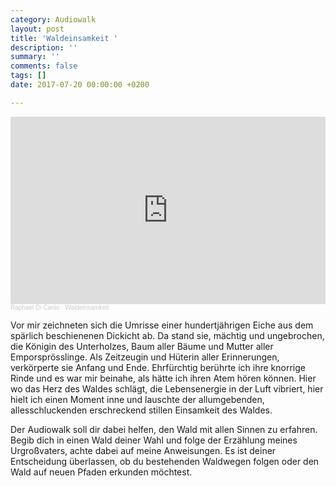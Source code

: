 ```yaml
---
category: Audiowalk
layout: post
title: 'Waldeinsamkeit '
description: ''
summary: ''
comments: false
tags: []
date: 2017-07-20 00:00:00 +0200

---
```

<iframe width="100%" height="300" scrolling="no" frameborder="no" allow="autoplay" src="https://w.soundcloud.com/player/?url=https%3A//api.soundcloud.com/tracks/937529008&color=%23ff7a00&auto_play=false&hide_related=false&show_comments=true&show_user=true&show_reposts=false&show_teaser=true&visual=true"></iframe><div style="font-size: 10px; color: #cccccc;line-break: anywhere;word-break: normal;overflow: hidden;white-space: nowrap;text-overflow: ellipsis; font-family: Interstate,Lucida Grande,Lucida Sans Unicode,Lucida Sans,Garuda,Verdana,Tahoma,sans-serif;font-weight: 100;"><a href="https://soundcloud.com/raphael-di-canio" title="Raphael Di Canio" target="_blank" style="color: #cccccc; text-decoration: none;">Raphael Di Canio</a> · <a href="https://soundcloud.com/raphael-di-canio/waldeinsamkeit" title="Waldeinsamkeit" target="_blank" style="color: #cccccc; text-decoration: none;">Waldeinsamkeit</a></div>

Vor mir zeichneten sich die Umrisse einer hundertjährigen Eiche aus dem spärlich beschienenen Dickicht ab. Da stand sie, mächtig und ungebrochen, die Königin des Unterholzes, Baum aller Bäume und Mutter aller Emporsprösslinge. Als Zeitzeugin und Hüterin aller Erinnerungen, verkörperte sie Anfang und Ende. Ehrfürchtig berührte ich ihre knorrige Rinde und es war mir beinahe, als hätte ich ihren Atem hören können. Hier wo das Herz des Waldes schlägt, die Lebensenergie in der Luft vibriert, hier hielt ich einen Moment inne und lauschte der allumgebenden, allesschluckenden erschreckend stillen Einsamkeit des Waldes.

Der Audiowalk soll dir dabei helfen, den Wald mit allen Sinnen zu erfahren. Begib dich in einen Wald deiner Wahl und folge der Erzählung meines Urgroßvaters, achte dabei auf meine Anweisungen. Es ist deiner Entscheidung überlassen, ob du bestehenden Waldwegen folgen oder den Wald auf neuen Pfaden erkunden möchtest.